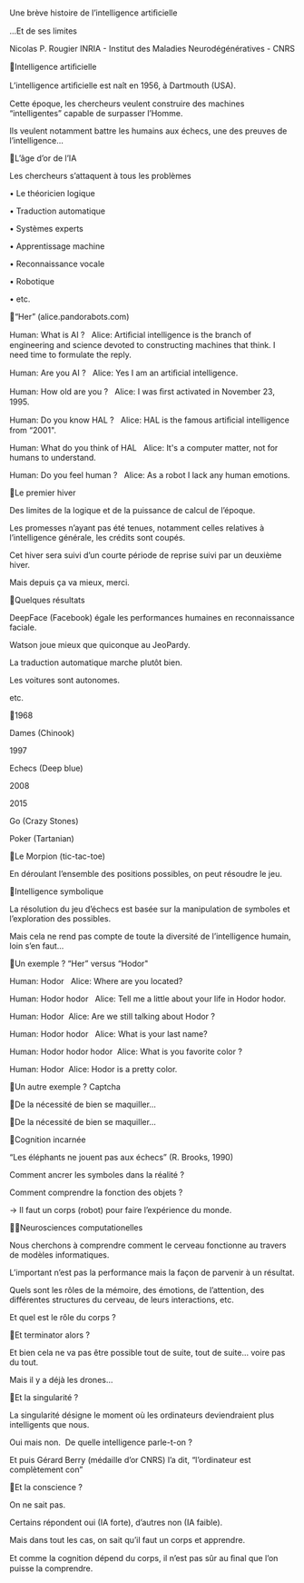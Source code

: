 Une brève histoire de 
l’intelligence artiﬁcielle

…Et de ses limites 

Nicolas P. Rougier
INRIA - Institut des Maladies Neurodégénératives - CNRS

 
Intelligence artiﬁcielle

L’intelligence artiﬁcielle est naît en 
1956, à Dartmouth (USA). 

Cette époque, les chercheurs 
veulent construire des machines 
“intelligentes” capable de 
surpasser l’Homme. 

Ils veulent notamment battre les 
humains aux échecs, une des 
preuves de l’intelligence…

L’âge d’or de l’IA

Les chercheurs s’attaquent à tous 
les problèmes 

• Le théoricien logique 

• Traduction automatique 

• Systèmes experts 

• Apprentissage machine 

• Reconnaissance vocale 

• Robotique 

• etc.

“Her” (alice.pandorabots.com)

Human: What is AI ?  
Alice: Artiﬁcial intelligence is the branch of engineering and science devoted to 
constructing machines that think. I need time to formulate the reply. 

Human: Are you AI ?  
Alice: Yes I am an artiﬁcial intelligence. 

Human: How old are you ?  
Alice: I was ﬁrst activated in November 23, 1995. 

Human: Do you know HAL ?  
Alice: HAL is the famous artiﬁcial intelligence from “2001". 

Human: What do you think of HAL  
Alice: It's a computer matter, not for humans to understand. 

Human: Do you feel human ?  
Alice: As a robot I lack any human emotions. 

Le premier hiver

Des limites de la logique et de la 
puissance de calcul de l’époque. 

Les promesses n’ayant pas été 
tenues, notamment celles relatives 
à l’intelligence générale, les crédits 
sont coupés. 

Cet hiver sera suivi d’un courte 
période de reprise suivi par un 
deuxième hiver. 

Mais depuis ça va mieux, merci.

Quelques résultats

DeepFace (Facebook) égale les 
performances humaines en 
reconnaissance faciale. 

Watson joue mieux que quiconque 
au JeoPardy. 

La traduction automatique marche 
plutôt bien. 

Les voitures sont autonomes. 

etc. 

1968

Dames 
(Chinook)

1997

Echecs 
(Deep blue)

2008

2015

Go 
(Crazy Stones)

Poker 
(Tartanian)

Le Morpion (tic-tac-toe)

En déroulant l’ensemble des 
positions possibles, on peut 
résoudre le jeu.

Intelligence symbolique

La résolution du jeu d’échecs est 
basée sur la manipulation de 
symboles et l’exploration des 
possibles. 

Mais cela ne rend pas compte de 
toute la diversité de l’intelligence 
humain, loin s’en faut…

Un exemple ? “Her” versus “Hodor"

Human: Hodor  
Alice: Where are you located? 

Human: Hodor hodor  
Alice: Tell me a little about your life in Hodor hodor. 

Human: Hodor 
Alice: Are we still talking about Hodor ? 

Human: Hodor hodor  
Alice: What is your last name? 

Human: Hodor hodor hodor 
Alice: What is you favorite color ? 

Human: Hodor 
Alice: Hodor is a pretty color. 

Un autre exemple ? Captcha

De la nécessité de bien se maquiller…

De la nécessité de bien se maquiller…

Cognition incarnée

“Les éléphants ne jouent pas aux 
échecs” (R. Brooks, 1990) 

Comment ancrer les symboles dans 
la réalité ? 

Comment comprendre la fonction 
des objets ? 

→ Il faut un corps (robot) pour faire 
l’expérience du monde.

Neurosciences 
computationelles

Nous cherchons à comprendre 
comment le cerveau fonctionne au 
travers de modèles informatiques. 

L’important n’est pas la 
performance mais la façon de 
parvenir à un résultat. 

Quels sont les rôles de la mémoire, 
des émotions, de l’attention, des 
différentes structures du cerveau, 
de leurs interactions, etc. 

Et quel est le rôle du corps ?

Et terminator alors ?

Et bien cela ne va pas être 
possible tout de suite, tout de 
suite… voire pas du tout. 

Mais il y a déjà les drones… 

Et la singularité ?

La singularité désigne le moment 
où les ordinateurs deviendraient 
plus intelligents que nous. 

Oui mais non. 
De quelle intelligence parle-t-on ? 

Et puis Gérard Berry (médaille d’or 
CNRS) l’a dit, “l’ordinateur est 
complètement con”

Et la conscience ?

On ne sait pas. 

Certains répondent oui (IA forte), 
d’autres non (IA faible). 

Mais dans tout les cas, on sait qu’il 
faut un corps et apprendre. 

Et comme la cognition dépend du 
corps, il n’est pas sûr au ﬁnal que 
l’on puisse la comprendre.

